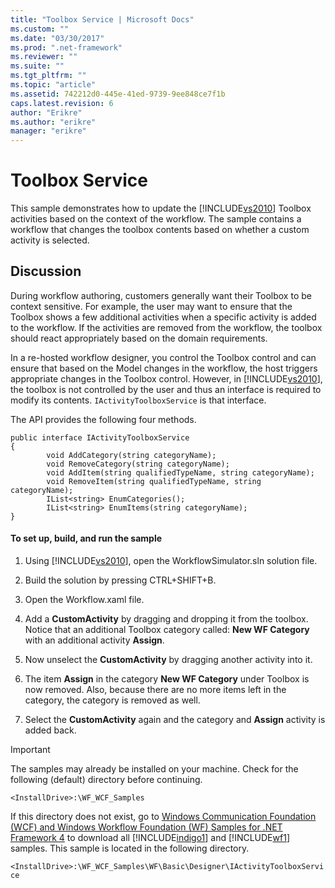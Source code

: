 ```yaml
---
title: "Toolbox Service | Microsoft Docs"
ms.custom: ""
ms.date: "03/30/2017"
ms.prod: ".net-framework"
ms.reviewer: ""
ms.suite: ""
ms.tgt_pltfrm: ""
ms.topic: "article"
ms.assetid: 742212d0-445e-41ed-9739-9ee848ce7f1b
caps.latest.revision: 6
author: "Erikre"
ms.author: "erikre"
manager: "erikre"
---
```

# Toolbox Service
This sample demonstrates how to update the [!INCLUDE[vs2010](../../../../includes/vs2010-md.md)] Toolbox activities based on the context of the workflow. The sample contains a workflow that changes the toolbox contents based on whether a custom activity is selected.  
  
## Discussion  
 During workflow authoring, customers generally want their Toolbox to be context sensitive. For example, the user may want to ensure that the Toolbox shows a few additional activities when a specific activity is added to the workflow. If the activities are removed from the workflow, the toolbox should react appropriately based on the domain requirements.  
  
 In a re-hosted workflow designer, you control the Toolbox control and can ensure that based on the Model changes in the workflow, the host triggers appropriate changes in the Toolbox control. However, in [!INCLUDE[vs2010](../../../../includes/vs2010-md.md)], the toolbox is not controlled by the user and thus an interface is required to modify its contents. `IActivityToolboxService` is that interface.  
  
 The API provides the following four methods.  
  
```  
public interface IActivityToolboxService   
{   
        void AddCategory(string categoryName);   
        void RemoveCategory(string categoryName);   
        void AddItem(string qualifiedTypeName, string categoryName);   
        void RemoveItem(string qualifiedTypeName, string categoryName);   
        IList<string> EnumCategories();   
        IList<string> EnumItems(string categoryName);   
}  
```  
  
#### To set up, build, and run the sample  
  
1.  Using [!INCLUDE[vs2010](../../../../includes/vs2010-md.md)], open the WorkflowSimulator.sln solution file.  
  
2.  Build the solution by pressing CTRL+SHIFT+B.  
  
3.  Open the Workflow.xaml file.  
  
4.  Add a **CustomActivity** by dragging and dropping it from the toolbox. Notice that an additional Toolbox category called: **New WF Category** with an additional activity **Assign**.  
  
5.  Now unselect the **CustomActivity** by dragging another activity into it.  
  
6.  The item **Assign** in the category **New WF Category** under Toolbox is now removed. Also, because there are no more items left in the category, the category is removed as well.  
  
7.  Select the **CustomActivity** again and the category and **Assign** activity is added back.  
  
> [!IMPORTANT]
>  The samples may already be installed on your machine. Check for the following (default) directory before continuing.  
>   
>  `<InstallDrive>:\WF_WCF_Samples`  
>   
>  If this directory does not exist, go to [Windows Communication Foundation (WCF) and Windows Workflow Foundation (WF) Samples for .NET Framework 4](http://go.microsoft.com/fwlink/?LinkId=150780) to download all [!INCLUDE[indigo1](../../../../includes/indigo1-md.md)] and [!INCLUDE[wf1](../../../../includes/wf1-md.md)] samples. This sample is located in the following directory.  
>   
>  `<InstallDrive>:\WF_WCF_Samples\WF\Basic\Designer\IActivityToolboxService`